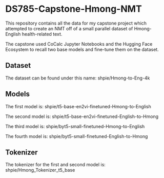 # DS785-Capstone-Hmong-NMT
This repository contains all the data for my capstone project which attempted to create an NMT off of a small parallel dataset of Hmong-English health-related text.

The capstone used CoCalc Jupyter Notebooks and the Hugging Face Ecosystem to recall two base models and fine-tune them on the dataset.

## Dataset
The dataset can be found under this name: shpie/Hmong-to-Eng-4k

## Models
The first model is: shpie/t5-base-en2vi-finetuned-Hmong-to-English

The second model is: shpie/t5-base-en2vi-finetuned-English-to-Hmong

The third model is: shpie/byt5-small-finetuned-Hmong-to-English

The fourth model is: shpie/byt5-small-finetuned-English-to-Hmong

## Tokenizer
The tokenizer for the first and second model is: shpie/Hmong_Tokenizer_t5_base

